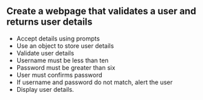  ## Create a webpage that validates a user and returns user details
- Accept details using prompts
- Use an object to store user details
- Validate user details
- Username must be less than ten
- Password must be greater than six
- User must confirms password
- If username and password do not match, alert the user
- Display user details.

